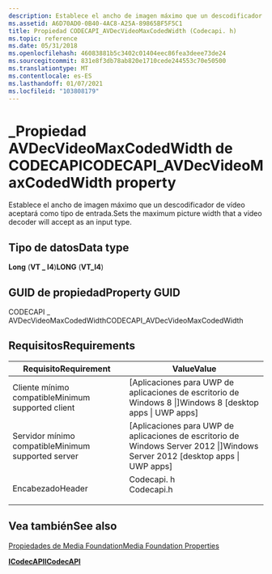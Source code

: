```yaml
---
description: Establece el ancho de imagen máximo que un descodificador de vídeo aceptará como tipo de entrada.
ms.assetid: A6D70AD0-0B40-4AC8-A25A-89865BF5F5C1
title: Propiedad CODECAPI_AVDecVideoMaxCodedWidth (Codecapi. h)
ms.topic: reference
ms.date: 05/31/2018
ms.openlocfilehash: 46083881b5c3402c01404eec86fea3deee73de24
ms.sourcegitcommit: 831e8f3db78ab820e1710cede244553c70e50500
ms.translationtype: MT
ms.contentlocale: es-ES
ms.lasthandoff: 01/07/2021
ms.locfileid: "103808179"
---
```

# <a name="codecapi_avdecvideomaxcodedwidth-property"></a><span data-ttu-id="c5e8c-103">\_Propiedad AVDecVideoMaxCodedWidth de CODECAPI</span><span class="sxs-lookup"><span data-stu-id="c5e8c-103">CODECAPI\_AVDecVideoMaxCodedWidth property</span></span>

<span data-ttu-id="c5e8c-104">Establece el ancho de imagen máximo que un descodificador de vídeo aceptará como tipo de entrada.</span><span class="sxs-lookup"><span data-stu-id="c5e8c-104">Sets the maximum picture width that a video decoder will accept as an input type.</span></span>

## <a name="data-type"></a><span data-ttu-id="c5e8c-105">Tipo de datos</span><span class="sxs-lookup"><span data-stu-id="c5e8c-105">Data type</span></span>

<span data-ttu-id="c5e8c-106">**Long** (**VT \_ I4**)</span><span class="sxs-lookup"><span data-stu-id="c5e8c-106">**LONG** (**VT\_I4**)</span></span>

## <a name="property-guid"></a><span data-ttu-id="c5e8c-107">GUID de propiedad</span><span class="sxs-lookup"><span data-stu-id="c5e8c-107">Property GUID</span></span>

<span data-ttu-id="c5e8c-108">CODECAPI \_ AVDecVideoMaxCodedWidth</span><span class="sxs-lookup"><span data-stu-id="c5e8c-108">CODECAPI\_AVDecVideoMaxCodedWidth</span></span>

## <a name="requirements"></a><span data-ttu-id="c5e8c-109">Requisitos</span><span class="sxs-lookup"><span data-stu-id="c5e8c-109">Requirements</span></span>



| <span data-ttu-id="c5e8c-110">Requisito</span><span class="sxs-lookup"><span data-stu-id="c5e8c-110">Requirement</span></span> | <span data-ttu-id="c5e8c-111">Value</span><span class="sxs-lookup"><span data-stu-id="c5e8c-111">Value</span></span> |
|-------------------------------------|---------------------------------------------------------------------------------------|
| <span data-ttu-id="c5e8c-112">Cliente mínimo compatible</span><span class="sxs-lookup"><span data-stu-id="c5e8c-112">Minimum supported client</span></span><br/> | <span data-ttu-id="c5e8c-113">\[Aplicaciones para UWP de aplicaciones de escritorio de Windows 8 \|\]</span><span class="sxs-lookup"><span data-stu-id="c5e8c-113">Windows 8 \[desktop apps \| UWP apps\]</span></span><br/>                                     |
| <span data-ttu-id="c5e8c-114">Servidor mínimo compatible</span><span class="sxs-lookup"><span data-stu-id="c5e8c-114">Minimum supported server</span></span><br/> | <span data-ttu-id="c5e8c-115">\[Aplicaciones para UWP de aplicaciones de escritorio de Windows Server 2012 \|\]</span><span class="sxs-lookup"><span data-stu-id="c5e8c-115">Windows Server 2012 \[desktop apps \| UWP apps\]</span></span><br/>                           |
| <span data-ttu-id="c5e8c-116">Encabezado</span><span class="sxs-lookup"><span data-stu-id="c5e8c-116">Header</span></span><br/>                   | <dl> <span data-ttu-id="c5e8c-117"><dt>Codecapi. h</dt></span><span class="sxs-lookup"><span data-stu-id="c5e8c-117"><dt>Codecapi.h</dt></span></span> </dl> |



## <a name="see-also"></a><span data-ttu-id="c5e8c-118">Vea también</span><span class="sxs-lookup"><span data-stu-id="c5e8c-118">See also</span></span>

<dl> <dt>

[<span data-ttu-id="c5e8c-119">Propiedades de Media Foundation</span><span class="sxs-lookup"><span data-stu-id="c5e8c-119">Media Foundation Properties</span></span>](media-foundation-properties.md)
</dt> <dt>

[<span data-ttu-id="c5e8c-120">**ICodecAPI**</span><span class="sxs-lookup"><span data-stu-id="c5e8c-120">**ICodecAPI**</span></span>](/windows/desktop/api/strmif/nn-strmif-icodecapi)
</dt> </dl>

 

